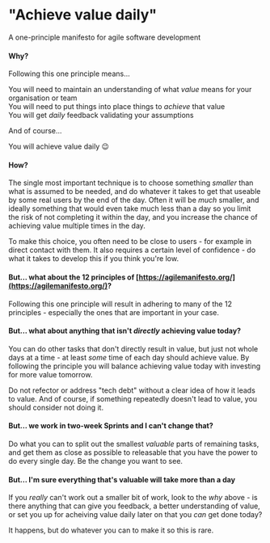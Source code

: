 # "Achieve value daily"

A one-principle manifesto for agile software development

#### Why?

Following this one principle means...

You will need to maintain an understanding of what _value_ means for your organisation or team<br>
You will need to put things into place things to _achieve_ that value<br>
You will get _daily_ feedback validating your assumptions

And of course...

You will achieve value daily 😉

#### How?

The single most important technique is to choose something _smaller_ than what is assumed to be needed, and do whatever it takes to get that useable by some real users by the end of the day. Often it will be _much_ smaller, and ideally something that would even take much less than a day so you limit the risk of not completing it within the day, and you increase the chance of achieving value multiple times in the day.

To make this choice, you often need to be close to users - for example in direct contact with them. It also requires a certain level of confidence - do what it takes to develop this if you think you're low.

#### But... what about the 12 principles of [https://agilemanifesto.org/](https://agilemanifesto.org/)?

Following this one principle will result in adhering to many of the 12 principles - especially the ones that are important in your case.

#### But... what about anything that isn't _directly_ achieving value today?

You can do other tasks that don't directly result in value, but just not whole days at a time - at least _some_ time of each day should achieve value. By following the principle you will balance achieving value today with investing for more value tomorrow.

Do not refector or address "tech debt" without a clear idea of how it leads to value. And of course, if something repeatedly doesn't lead to value, you should consider not doing it.

#### But... we work in two-week Sprints and I can't change that?

Do what you can to split out the smallest _valuable_ parts of remaining tasks, and get them as close as possible to releasable that you have the power to do every single day. Be the change you want to see.

#### But... I'm sure everything that's valuable will take more than a day

If you _really_ can't work out a smaller bit of work, look to the _why_ above - is there anything that can give you feedback, a better understanding of value, or set you up for acheiving value daily later on that you _can_ get done today?

It happens, but do whatever you can to make it so this is rare.
